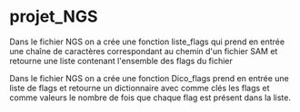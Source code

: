 # projet_NGS

Dans le fichier NGS on a crée une fonction liste_flags qui prend en entrée une chaîne de caractères correspondant au chemin d'un fichier SAM et retourne une liste contenant l'ensemble des flags du fichier

Dans le fichier NGS on a crée une fonction Dico_flags prend en entrée une liste de flags et retourne un dictionnaire avec comme clés les flags et comme valeurs le nombre de fois que chaque flag est présent dans la liste. 